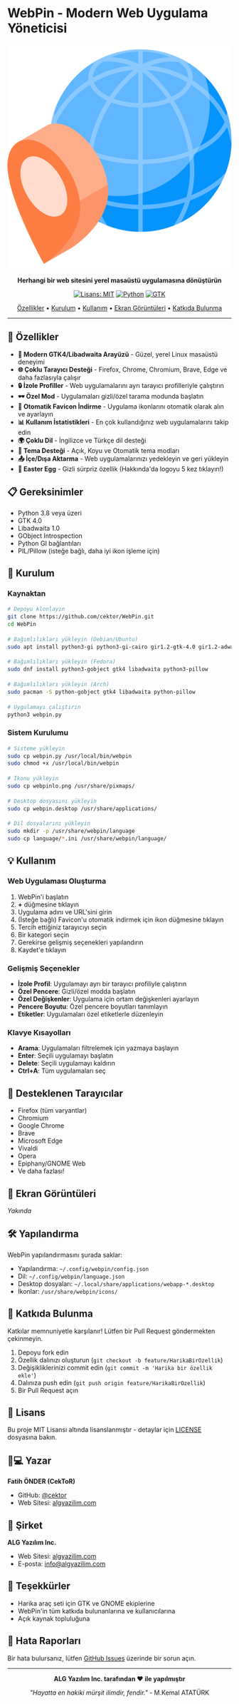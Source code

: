 # WebPin - Modern Web Uygulama Yöneticisi

<div align="center">

![WebPin Logo](webpinlo.png)

**Herhangi bir web sitesini yerel masaüstü uygulamasına dönüştürün**

[![Lisans: MIT](https://img.shields.io/badge/Lisans-MIT-yellow.svg)](https://opensource.org/licenses/MIT)
[![Python](https://img.shields.io/badge/Python-3.8+-blue.svg)](https://www.python.org/downloads/)
[![GTK](https://img.shields.io/badge/GTK-4.0-green.svg)](https://www.gtk.org/)

[Özellikler](#özellikler) • [Kurulum](#kurulum) • [Kullanım](#kullanım) • [Ekran Görüntüleri](#ekran-görüntüleri) • [Katkıda Bulunma](#katkıda-bulunma)

</div>

---

## 🌟 Özellikler

- **🎨 Modern GTK4/Libadwaita Arayüzü** - Güzel, yerel Linux masaüstü deneyimi
- **🌐 Çoklu Tarayıcı Desteği** - Firefox, Chrome, Chromium, Brave, Edge ve daha fazlasıyla çalışır
- **🔒 İzole Profiller** - Web uygulamalarını ayrı tarayıcı profilleriyle çalıştırın
- **🕶️ Özel Mod** - Uygulamaları gizli/özel tarama modunda başlatın
- **🎯 Otomatik Favicon İndirme** - Uygulama ikonlarını otomatik olarak alın ve ayarlayın
- **📊 Kullanım İstatistikleri** - En çok kullandığınız web uygulamalarını takip edin
- **🌍 Çoklu Dil** - İngilizce ve Türkçe dil desteği
- **🎨 Tema Desteği** - Açık, Koyu ve Otomatik tema modları
- **📤 İçe/Dışa Aktarma** - Web uygulamalarınızı yedekleyin ve geri yükleyin
- **🎁 Easter Egg** - Gizli sürpriz özellik (Hakkında'da logoyu 5 kez tıklayın!)

## 📋 Gereksinimler

- Python 3.8 veya üzeri
- GTK 4.0
- Libadwaita 1.0
- GObject Introspection
- Python GI bağlantıları
- PIL/Pillow (isteğe bağlı, daha iyi ikon işleme için)

## 🚀 Kurulum

### Kaynaktan

```bash
# Depoyu klonlayın
git clone https://github.com/cektor/WebPin.git
cd WebPin

# Bağımlılıkları yükleyin (Debian/Ubuntu)
sudo apt install python3-gi python3-gi-cairo gir1.2-gtk-4.0 gir1.2-adwaita-1 python3-pil

# Bağımlılıkları yükleyin (Fedora)
sudo dnf install python3-gobject gtk4 libadwaita python3-pillow

# Bağımlılıkları yükleyin (Arch)
sudo pacman -S python-gobject gtk4 libadwaita python-pillow

# Uygulamayı çalıştırın
python3 webpin.py
```

### Sistem Kurulumu

```bash
# Sisteme yükleyin
sudo cp webpin.py /usr/local/bin/webpin
sudo chmod +x /usr/local/bin/webpin

# İkonu yükleyin
sudo cp webpinlo.png /usr/share/pixmaps/

# Desktop dosyasını yükleyin
sudo cp webpin.desktop /usr/share/applications/

# Dil dosyalarını yükleyin
sudo mkdir -p /usr/share/webpin/language
sudo cp language/*.ini /usr/share/webpin/language/
```

## 💡 Kullanım

### Web Uygulaması Oluşturma

1. WebPin'i başlatın
2. **+** düğmesine tıklayın
3. Uygulama adını ve URL'sini girin
4. (İsteğe bağlı) Favicon'u otomatik indirmek için ikon düğmesine tıklayın
5. Tercih ettiğiniz tarayıcıyı seçin
6. Bir kategori seçin
7. Gerekirse gelişmiş seçenekleri yapılandırın
8. Kaydet'e tıklayın

### Gelişmiş Seçenekler

- **İzole Profil**: Uygulamayı ayrı bir tarayıcı profiliyle çalıştırın
- **Özel Pencere**: Gizli/özel modda başlatın
- **Özel Değişkenler**: Uygulama için ortam değişkenleri ayarlayın
- **Pencere Boyutu**: Özel pencere boyutları tanımlayın
- **Etiketler**: Uygulamaları özel etiketlerle düzenleyin

### Klavye Kısayolları

- **Arama**: Uygulamaları filtrelemek için yazmaya başlayın
- **Enter**: Seçili uygulamayı başlatın
- **Delete**: Seçili uygulamayı kaldırın
- **Ctrl+A**: Tüm uygulamaları seç

## 🎯 Desteklenen Tarayıcılar

- Firefox (tüm varyantlar)
- Chromium
- Google Chrome
- Brave
- Microsoft Edge
- Vivaldi
- Opera
- Epiphany/GNOME Web
- Ve daha fazlası!

## 📸 Ekran Görüntüleri

*Yakında*

## 🛠️ Yapılandırma

WebPin yapılandırmasını şurada saklar:
- Yapılandırma: `~/.config/webpin/config.json`
- Dil: `~/.config/webpin/language.json`
- Desktop dosyaları: `~/.local/share/applications/webapp-*.desktop`
- İkonlar: `/usr/share/webpin/icons/`

## 🤝 Katkıda Bulunma

Katkılar memnuniyetle karşılanır! Lütfen bir Pull Request göndermekten çekinmeyin.

1. Depoyu fork edin
2. Özellik dalınızı oluşturun (`git checkout -b feature/HarikaBirOzellik`)
3. Değişikliklerinizi commit edin (`git commit -m 'Harika bir özellik ekle'`)
4. Dalınıza push edin (`git push origin feature/HarikaBirOzellik`)
5. Bir Pull Request açın

## 📝 Lisans

Bu proje MIT Lisansı altında lisanslanmıştır - detaylar için [LICENSE](LICENSE) dosyasına bakın.

## 👨💻 Yazar

**Fatih ÖNDER (CekToR)**
- GitHub: [@cektor](https://github.com/cektor)
- Web Sitesi: [algyazilim.com](https://algyazilim.com)

## 🏢 Şirket

**ALG Yazılım Inc.**
- Web Sitesi: [algyazilim.com](https://algyazilim.com)
- E-posta: info@algyazilim.com

## 🙏 Teşekkürler

- Harika araç seti için GTK ve GNOME ekiplerine
- WebPin'in tüm katkıda bulunanlarına ve kullanıcılarına
- Açık kaynak topluluğuna

## 🐛 Hata Raporları

Bir hata bulursanız, lütfen [GitHub Issues](https://github.com/cektor/WebPin/issues) üzerinde bir sorun açın.

---

<div align="center">

**ALG Yazılım Inc. tarafından ❤️ ile yapılmıştır**

*"Hayatta en hakiki mürşit ilimdir, fendir."* - M.Kemal ATATÜRK

</div>
